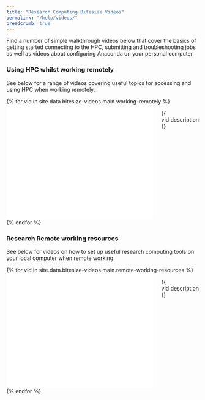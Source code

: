 ```yaml
---
title: "Research Computing Bitesize Videos"
permalink: "/help/videos/"
breadcrumb: true
---
```


Find a number of simple walkthrough videos below that cover the basics of getting started connecting to the HPC, submitting and troubleshooting jobs as well as videos about configuring Anaconda on your personal computer.

### Using HPC whilst working remotely

See below for a range of videos covering useful topics for accessing and using HPC when working remotely.

<div class="t60">
    {% for vid in site.data.bitesize-videos.main.working-remotely %}
        <div class="medium-4 columns">
            <iframe src="{{ vid.src }}" width="100%" height="300" frameborder="0" marginwidth="0" marginheight="0" scrolling="auto" allowfullscreen="allowfullscreen" style="display:block;">
            </iframe>
            <p> 
                {{ vid.description }}
            </p>
        </div>
    {% endfor %}
</div>

### Research Remote working resources

See below for videos on how to set up useful research computing tools on your local computer when remote working.

<div class="t60">
    {% for vid in site.data.bitesize-videos.main.remote-working-resources %}
        <div class="medium-4 columns">
            <iframe src="{{ vid.src }}" width="100%" height="300" frameborder="0" marginwidth="0" marginheight="0" scrolling="auto" allowfullscreen="allowfullscreen" style="display:block;">
            </iframe>
            <p> 
                {{ vid.description }}
            </p>
        </div>
    {% endfor %}
</div>